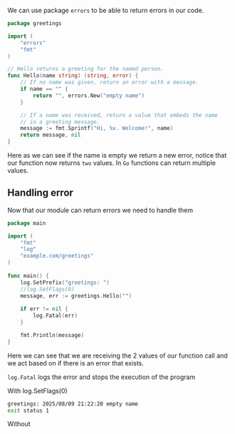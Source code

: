 We can use package `errors` to be able to return errors in our code.

```go
package greetings

import (
    "errors"
    "fmt"
)

// Hello returns a greeting for the named person.
func Hello(name string) (string, error) {
    // If no name was given, return an error with a message.
    if name == "" {
        return "", errors.New("empty name")
    }

    // If a name was received, return a value that embeds the name
    // in a greeting message.
    message := fmt.Sprintf("Hi, %v. Welcome!", name)
    return message, nil
}
```

Here as we can see if the name is empty we return a new error, notice that our function now returns `two` values. In `Go` functions can return multiple values.

## Handling error

Now that our module can return errors we need to handle them

```go
package main

import (
	"fmt"
	"log"
	"example.com/greetings"
)
  
func main() {
	log.SetPrefix("greetings: ")
	//log.SetFlags(0)
	message, err := greetings.Hello("")
	
	if err != nil {
		log.Fatal(err)
	}

	fmt.Println(message)
}
```

Here we can see that we are receiving the 2 values of our function call and we act based on if there is an error that exists. 

`log.Fatal` logs the error and stops the execution of the program

With log.SetFlags(0)
```bash
greetings: 2025/08/09 21:22:20 empty name
exit status 1
```

Without 
